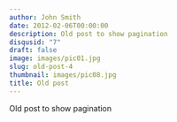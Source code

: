 ```yaml
---
author: John Smith
date: 2012-02-06T00:00:00
description: Old post to show pagination
disqusid: "7"
draft: false
image: images/pic01.jpg
slug: old-post-4
thumbnail: images/pic08.jpg
title: Old post
---
```

Old post to show pagination